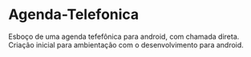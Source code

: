 # Agenda-Telefonica
Esboço de uma agenda tefefônica para android, com chamada direta.
Criação inicial para ambientação com o desenvolvimento para android.
